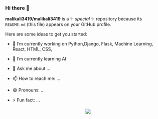 ### Hi there 👋

**malikali3419/malikali3419** is a ✨ _special_ ✨ repository because its `README.md` (this file) appears on your GitHub profile.

Here are some ideas to get you started:

- 🔭 I’m currently working on Python,Django, Flask, Machine Learning, React, HTML, CSS, 
- 🌱 I’m currently learning AI
- 💬 Ask me about ...
- 📫 How to reach me: ...
- 😄 Pronouns: ...
- ⚡ Fun fact: ...

  <p align="center">
  <img src="https://capsule-render.vercel.app/api?type=wave&color=auto&height=300&section=header&text=Hi%EveryOne&fontSize=90" />
</p>

